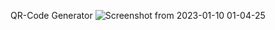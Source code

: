 QR-Code Generator
![Screenshot from 2023-01-10 01-04-25](https://user-images.githubusercontent.com/90527874/211432429-a71ec19d-48d3-455c-a846-6200bdd4a0fd.png)
